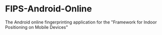 FIPS-Android-Online
===================

The Android online fingerprinting application for the "Framework for Indoor Positioning on Mobile Devices"